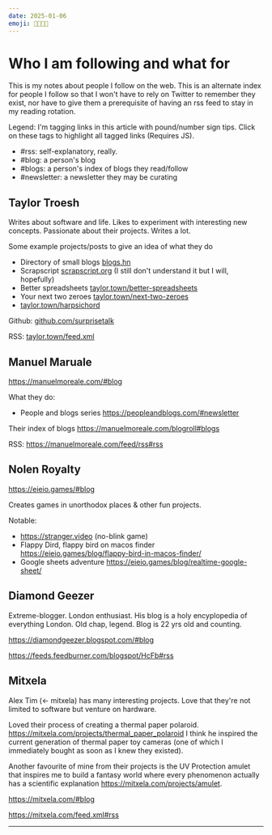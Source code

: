 ```yaml
---
date: 2025-01-06
emoji: 🧑‍🧑‍🧒‍🧒
---
```


# Who I am following and what for

This is my notes about people I follow on the web. This is an alternate index for people I follow 
so that I won't have to rely on Twitter to remember they exist, nor have to give them a prerequisite 
of having an rss feed to stay in my reading rotation.

Legend:
I'm tagging links in this article with pound/number sign tips. Click on these tags to highlight all tagged links (Requires JS).
<ul>
<li> <find-href>#rss</find-href>: self-explanatory, really. </li>
<li> <find-href>#blog</find-href>: a person's blog </li>
<li> <find-href>#blogs</find-href>: a person's index of blogs they read/follow </li>
<li> <find-href>#newsletter</find-href>: a newsletter they may be curating </li>
</ul>

## Taylor Troesh

Writes about software and life. Likes to experiment with interesting new concepts. Passionate about their projects. Writes a lot.

Some example projects/posts to give an idea of what they do

- Directory of small blogs [blogs.hn](https://blogs.hn/#blogs)
- Scrapscript [scrapscript.org](https://scrapscript.org/) (I still don't understand it but I will, hopefully)
- Better spreadsheets [taylor.town/better-spreadsheets](https://taylor.town/better-spreadsheets)
- Your next two zeroes [taylor.town/next-two-zeroes](taylor.town/next-two-zeroes)
- [taylor.town/harpsichord](https://taylor.town/harpsichord)

Github: [github.com/surprisetalk](https://github.com/surprisetalk)

RSS: [taylor.town/feed.xml](https://taylor.town/feed.xml#rss)

## Manuel Maruale

<https://manuelmoreale.com/#blog>

What they do:
- People and blogs series <https://peopleandblogs.com/#newsletter>

Their index of blogs <https://manuelmoreale.com/blogroll#blogs>

RSS: <https://manuelmoreale.com/feed/rss#rss>

## Nolen Royalty

<https://eieio.games/#blog>

Creates games in unorthodox places & other fun projects.

Notable:
- <https://stranger.video> (no-blink game)
- Flappy Dird, flappy bird on macos finder <https://eieio.games/blog/flappy-bird-in-macos-finder/>
- Google sheets adventure <https://eieio.games/blog/realtime-google-sheet/>

## Diamond Geezer

Extreme-blogger. London enthusiast. His blog is a holy encyplopedia of everything London. Old chap, legend. Blog 
is 22 yrs old and counting. 

<https://diamondgeezer.blogspot.com/#blog>

<https://feeds.feedburner.com/blogspot/HcFb#rss>

## Mitxela

Alex Tim (<- mitxela) has many interesting projects. Love that they're not limited to software but venture on hardware.

Loved their process of creating a thermal paper polaroid. <https://mitxela.com/projects/thermal_paper_polaroid> I think 
he inspired the current generation of thermal paper toy cameras (one of which I immediately bought as soon as I knew they
existed). 

Another favourite of mine from their projects is the UV Protection amulet that inspires me to build a fantasy world where 
every phenomenon actually has a scientific explanation <https://mitxela.com/projects/amulet>.

<https://mitxela.com/#blog>

<https://mitxela.com/feed.xml#rss>

---

<script>
  document.addEventListener('DOMContentLoaded', function () {
  // Base URL for the RSS reader
  const baseUrl = 'https://rss-reader.dutl.uk/?feeds=';

  // Select all links on the page
  const links = document.querySelectorAll('a');

  // Filter links ending with #rss
  const rssLinks = Array.from(links)
    .map(link => link.href)
    .filter(href => href.endsWith('#rss'));

  // Encode the links and join them with commas
  const encodedLinks = rssLinks.map(encodeURIComponent).join(',');

  // Construct the final URL
  const rssReaderUrl = `${baseUrl}${encodedLinks}&ttl=600&blocklist=`;

  // Output the URL (you can replace this with any other action)
  console.log(rssReaderUrl);

  // Optionally display the link in the page (e.g., append it to the body)
  const displayLink = document.createElement('a');
  displayLink.href = rssReaderUrl;
  displayLink.textContent = '📶 Auto-Generated RSS Reader Link';
  displayLink.target = '_blank';
  document.querySelector('main').appendChild(displayLink);
});
</script>
